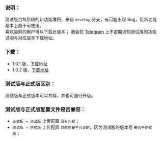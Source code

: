 ### 说明：
测试版为每阶段的新功能堆积，来自 `develop` 分支，有可能出现 Bug，但新功能基本上趋于可使用。  
喜欢尝鲜的用户可以下载此版本；
我会在 [Telegram](https://t.me/simpread) 上不定期通知测试版的功能说明与对应版本下载地址。  

### 下载：
- 1.0.1 版，[下载地址](http://ksria.com/simpread/beta/1.0.1/simpread.crx) 
- 1.0.2 版，[下载地址](http://ksria.com/simpread/beta/1.0.2/simpread.crx) 

### 测试版与正式版区别：
测试版与正式版本可以共存，并也可自行升级。

### 测试版与正式版配置文件是否兼容：
- `正式版 → 测试版` 上传配置 `没有问题`；
- `测试版 → 正式版` 上传配置 `目前则是不允许的`，因为测试版的版本号 `要高于正式版`；